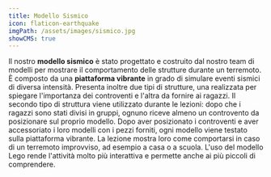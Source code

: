 ```yaml
---
title: Modello Sismico
icon: flaticon-earthquake
imgPath: /assets/images/sismico.jpg
showCMS: true
---
```

Il nostro **modello sismico** è stato progettato e costruito dal nostro team di modelli per mostrare il comportamento delle strutture durante un terremoto.
È composto da  una **piattaforma vibrante** in grado di simulare eventi sismici di diversa intensità. Presenta inoltre due tipi di strutture, una realizzata per spiegare l'importanza dei controventi e l'altra da fornire ai ragazzi. Il secondo tipo di struttura viene utilizzato durante le lezioni: dopo che i ragazzi sono stati divisi in gruppi, ognuno riceve almeno un controvento da posizionare sul proprio modello. Dopo aver posizionato i controventi e aver accessoriato i loro modelli con i pezzi forniti, ogni modello viene testato sulla piattaforma vibrante. La lezione mostra loro come comportarsi in caso di un terremoto improvviso, ad esempio a casa o a scuola. L'uso del modello Lego rende l'attività molto più interattiva e permette anche ai più piccoli di comprendere.